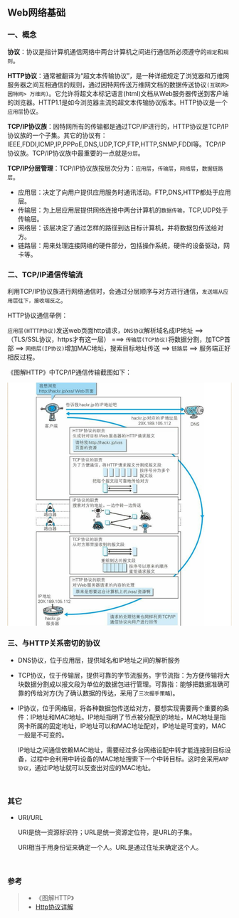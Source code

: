 ## Web网络基础

### 一、概念

**协议**：协议是指计算机通信网络中两台计算机之间进行通信所必须遵守的`规定`和`规则`。

**HTTP协议**：通常被翻译为“超文本传输协议”，是一种详细规定了浏览器和万维网服务器之间互相通信的规则，通过因特网传送万维网文档的数据传送协议`(互联网> 因特网> 万维网)`。它允许将超文本标记语言(html)文档从Web服务器传送到客户端的浏览器。HTTP1.1是如今浏览器主流的超文本传输协议版本。HTTP协议是一个`应用层`协议。

**TCP/IP协议族**：因特网所有的传输都是通过TCP/IP进行的，HTTP协议是TCP/IP协议族的一个子集。其它的协议有：IEEE,FDDI,ICMP,IP,PPPoE,DNS,UDP,TCP,FTP,HTTP,SNMP,FDDI等。TCP/IP协议族。TCP/IP协议族中最重要的一点就是`分层`。

**TCP/IP分层管理**：TCP/IP协议族按层次分为：`应用层`，`传输层`，`网络层`，`数据链路层`。

- 应用层：决定了向用户提供应用服务时通讯活动。FTP,DNS,HTTP都处于应用层。
- 传输层：为上层应用层提供网络连接中两台计算机的`数据传输`，TCP,UDP处于传输层。
- 网络层：该层决定了通过怎样的路径到达目标计算机，并将数据包传送给对方。
- 链路层：用来处理连接网络的硬件部分，包括操作系统，硬件的设备驱动，网卡等。



### 二、TCP/IP通信传输流

利用TCP/IP协议族进行网络通信时，会通过分层顺序与对方进行通信，`发送端从应用层往下，接收端反之`。

HTTP协议通信举例：

`应用层(HTTTP协议)`发送web页面http请求，`DNS协议`解析域名成IP地址  ==>（TLS/SSL协议，https才有这一层） ===>   `传输层(TCP协议)`将数据分割，加TCP首部 ==> `网络层(IP协议)`增加MAC地址，搜索目标地址传送 ==> `链路层`   ==> 服务端正好相反过程。

《图解HTTP》中TCP/IP通信传输截图如下：

![4061613-7a2f4979aac0ac71](./图解HTTP.png)





### 三、与HTTP关系密切的协议

- DNS协议，位于应用层，提供域名和IP地址之间的解析服务

- TCP协议，位于传输层，提供可靠的字节流服务。字节流指：为方便传输将大块数据分割成以报文段为单位的数据包进行管理。可靠指：能够把数据准确可靠的传给对方(为了确认数据的传达，采用了`三次握手策略`)。

- IP协议，位于网络层，将各种数据包传送给对方，要想实现需要两个重要的条件：IP地址和MAC地址。IP地址指明了节点被分配到的地址，MAC地址是指网卡所属的固定地址，IP地址可以和MAC地址配对，IP地址是可变的，MAC一般是不可变的。

  IP地址之间通信依赖MAC地址，需要经过多台网络设配中转才能连接到目标设备，过程中会利用中转设备的MAC地址搜索下一个中转目标。这时会采用`ARP协议`，通过IP地址就可以反查出对应的MAC地址。

  ​

### 其它

- URI/URL

  URI是统一资源标识符；URL是统一资源定位符，是URL的子集。

  URI相当于用身份证来确定一个人。URL是通过住址来确定这个人。

  ​

### 参考
> - 《图解HTTP》
> - [Http协议详解](http://www.jianshu.com/p/59126c9d9bbf)

